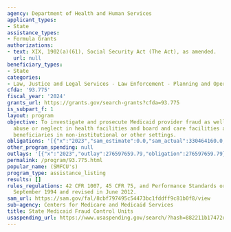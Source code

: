 ```yaml
---
agency: Department of Health and Human Services
applicant_types:
- State
assistance_types:
- Formula Grants
authorizations:
- text: XIX, 1902(a)(61), Social Security Act (The Act), as amended.
  url: null
beneficiary_types:
- State
categories:
- Law, Justice and Legal Services - Law Enforcement - Planning and Operations
cfda: '93.775'
fiscal_year: '2024'
grants_url: https://grants.gov/search-grants?cfda=93.775
is_subpart_f: 1
layout: program
objective: To investigate and prosecute Medicaid provider fraud as well as patient
  abuse or neglect in health facilities and board and care facilities and of Medicaid
  beneficiaries in non-institutional or other settings.
obligations: '[{"x":"2023","sam_estimate":0.0,"sam_actual":330464160.0,"usa_spending_actual":330464160.0},{"x":"2024","sam_estimate":0.0,"sam_actual":367491000.0,"usa_spending_actual":313044379.79},{"x":"2025","sam_estimate":0.0,"sam_actual":400000000.0,"usa_spending_actual":0.0}]'
other_program_spending: null
outlays: '[{"x":"2023","outlay":276597659.79,"obligation":276597659.79},{"x":"2024","outlay":254627108.99,"obligation":366910880.0},{"x":"2025","outlay":0.0,"obligation":0.0}]'
permalink: /program/93.775.html
popular_name: (SMFCU's)
program_type: assistance_listing
results: []
rules_regulations: 42 CFR 1007, 45 CFR 75, and Performance Standards originally issued
  September 1994 and revised in June 2012.
sam_url: https://sam.gov/fal/8cbf797495c54473bc1fddff9c81b0f8/view
sub-agency: Centers for Medicare and Medicaid Services
title: State Medicaid Fraud Control Units
usaspending_url: https://www.usaspending.gov/search/?hash=882211b17472d772541755c7d63b92d7
---
```

